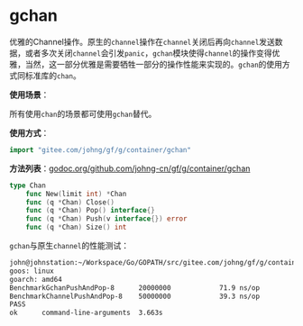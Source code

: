 # gchan

优雅的Channel操作。原生的`channel`操作在`channel`关闭后再向`channel`发送数据，或者多次关闭`channel`会引发`panic`，`gchan`模块使得`channel`的操作变得优雅，当然，这一部分优雅是需要牺牲一部分的操作性能来实现的。`gchan`的使用方式同标准库的`chan`。

**使用场景**：

所有使用`chan`的场景都可使用`gchan`替代。

**使用方式**：
```go
import "gitee.com/johng/gf/g/container/gchan"
```

**方法列表**：[godoc.org/github.com/johng-cn/gf/g/container/gchan](https://godoc.org/github.com/johng-cn/gf/g/container/gchan)

```go
type Chan
    func New(limit int) *Chan
    func (q *Chan) Close()
    func (q *Chan) Pop() interface{}
    func (q *Chan) Push(v interface{}) error
    func (q *Chan) Size() int
```

`gchan`与原生`channel`的性能测试：
```html
john@johnstation:~/Workspace/Go/GOPATH/src/gitee.com/johng/gf/g/container/gchan$ go test *.go -bench=".*"
goos: linux
goarch: amd64
BenchmarkGchanPushAndPop-8    	20000000	        71.9 ns/op
BenchmarkChannelPushAndPop-8   	50000000	        39.3 ns/op
PASS
ok  	command-line-arguments	3.663s
```
